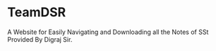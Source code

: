 # TeamDSR
A Website for Easily Navigating and Downloading all the Notes of SSt Provided By Digraj Sir.
